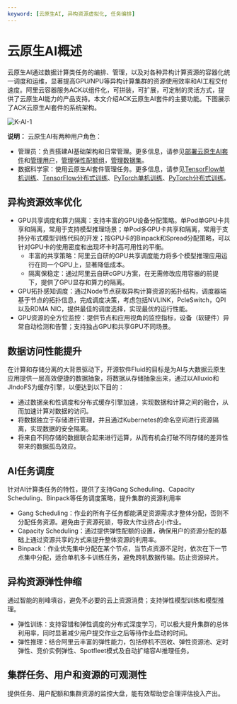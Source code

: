 ```yaml
---
keyword: [云原生AI, 异构资源虚拟化, 任务编排]
---
```


# 云原生AI概述

云原生AI通过数据计算类任务的编排、管理，以及对各种异构计算资源的容器化统一调度和运维，显著提高GPU/NPU等异构计算集群的资源使用效率和AI工程交付速度。阿里云容器服务ACK以组件化，可拼装，可扩展，可定制的灵活方式，提供了云原生AI能力的产品支持。本文介绍ACK云原生AI套件的主要功能。下图展示了ACK云原生AI套件的系统架构。

![K-AI-1](https://static-aliyun-doc.oss-accelerate.aliyuncs.com/assets/img/zh-CN/3400091161/p236339.png)

**说明：** 云原生AI有两种用户角色：

-   管理员：负责搭建AI基础架构和日常管理。更多信息，请参见[部署云原生AI套件](/intl.zh-CN/云原生AI用户指南/环境准备/安装云原生AI套件.md)和[管理用户](/intl.zh-CN/云原生AI用户指南/AI运维控制台/管理用户.md)，[管理弹性配额组](/intl.zh-CN/云原生AI用户指南/AI运维控制台/管理弹性配额组.md)，[管理数据集](/intl.zh-CN/云原生AI用户指南/AI运维控制台/管理数据集.md)。
-   数据科学家：使用云原生AI套件管理任务。更多信息，请参见[TensorFlow单机训练](/intl.zh-CN/解决方案/AI解决方案/训练/TensorFlow单机训练.md)、[TensorFlow分布式训练](/intl.zh-CN/解决方案/AI解决方案/训练/TensorFlow分布式训练.md)、[PyTorch单机训练](/intl.zh-CN/解决方案/AI解决方案/训练/PyTorch单机训练.md)、[PyTorch分布式训练](/intl.zh-CN/解决方案/AI解决方案/训练/PyTorch分布式训练.md)。

## 异构资源效率优化

-   GPU共享调度和算力隔离：支持丰富的GPU设备分配策略。单Pod单GPU卡共享和隔离，常用于支持模型推理场景；单Pod多GPU卡共享和隔离，常用于支持分布式模型训练代码的开发；按GPU卡的Binpack和Spread分配策略，可以针对GPU卡的使用密度和出现坏卡时高可用性的平衡。
    -   丰富的共享策略：阿里云自研的GPU共享调度能力将多个模型推理应用运行在同一个GPU上，显著降低成本。
    -   隔离保稳定：通过阿里云自研cGPU方案，在无需修改应用容器的前提下，提供了GPU显存和算力的隔离。
-   GPU拓扑感知调度：通过Node节点获取异构计算资源的拓扑结构，调度器端基于节点的拓扑信息，完成调度决策，考虑包括NVLINK，PcleSwitch，QPI以及RDMA NIC，提供最佳的调度选择，实现最优的运行性能。
-   GPU资源的全方位监控：提供节点和应用视角的监控指标，设备（软硬件）异常自动检测和告警；支持独占GPU和共享GPU不同场景。

## 数据访问性能提升

在计算和存储分离的大背景驱动下，开源软件Fluid的目标是为AI与大数据云原生应用提供一层高效便捷的数据抽象，将数据从存储抽象出来，通过以Alluxio和JIndoFS为缓存引擎，以便达到以下目的：

-   通过数据亲和性调度和分布式缓存引擎加速，实现数据和计算之间的融合，从而加速计算对数据的访问。
-   将数据独立于存储进行管理，并且通过Kubernetes的命名空间进行资源隔离，实现数据的安全隔离。
-   将来自不同存储的数据联合起来进行运算，从而有机会打破不同存储的差异性带来的数据孤岛效应。

## AI任务调度

针对AI计算类任务的特性，提供了支持Gang Scheduling、Capacity Scheduling、Binpack等任务调度策略，提升集群的资源利用率

-   Gang Scheduling：作业的所有子任务都能满足资源需求才整体分配，否则不分配任务资源。避免由于资源死锁，导致大作业挤占小作业。
-   Capacity Scheduling：通过提供弹性配额的设置，确保用户的资源分配的基础上通过资源共享的方式来提升整体资源的利用率。
-   Binpack：作业优先集中分配在某个节点，当节点资源不足时，依次在下一节点集中分配，适合单机多卡训练任务，避免跨机数据传输。防止资源碎片。

## 异构资源弹性伸缩

通过智能的削峰填谷，避免不必要的云上资源消费；支持弹性模型训练和模型推理。

-   弹性训练：支持容错和弹性调度的分布式深度学习，可以极大提升集群的总体利用率，同时显著减少用户提交作业之后等待作业启动的时间。
-   弹性推理：结合阿里云丰富的弹性能力，包括停机不回收、弹性资源池、定时弹性、竞价实例弹性、Spotfleet模式及自动扩缩容AI推理任务。

## 集群任务、用户和资源的可观测性

提供任务、用户配额和集群资源的监控大盘，能有效帮助您合理评估投入产出。

